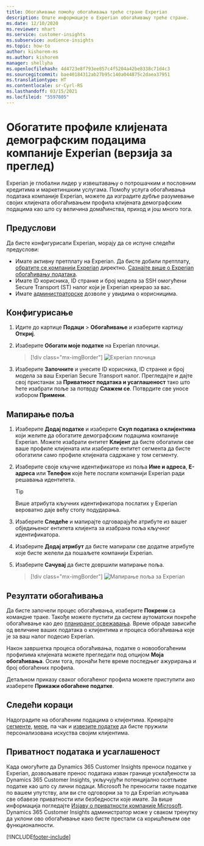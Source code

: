 ```yaml
---
title: Обогаћивање помоћу обогаћивања треће стране Experian
description: Опште информације о Experian обогаћивању треће стране.
ms.date: 12/10/2020
ms.reviewer: mhart
ms.service: customer-insights
ms.subservice: audience-insights
ms.topic: how-to
author: kishorem-ms
ms.author: kishorem
manager: shellyha
ms.openlocfilehash: 4d4723e8f793ee857c4f5204a42be8338c71d4c3
ms.sourcegitcommit: bae40184312ab27b95c140a044875c2daea37951
ms.translationtype: HT
ms.contentlocale: sr-Cyrl-RS
ms.lasthandoff: 03/15/2021
ms.locfileid: "5597805"
---
```

# <a name="enrich-customer-profiles-with-demographics-from-experian-preview"></a>Обогатите профиле клијената демографским подацима компаније Experian (верзија за преглед)

Experian је глобални лидер у извештавању о потрошачким и пословним кредитима и маркетиншким услугама. Помоћу услуга обогаћивања података компаније Experian, можете да изградите дубље разумевање својих клијената обогаћивањем профила клијената демографским подацима као што су величина домаћинства, приход и још много тога.

## <a name="prerequisites"></a>Предуслови

Да бисте конфигурисали Experian, морају да се испуне следећи предуслови:

- Имате активну претплату на Experian. Да бисте добили претплату, [обратите се компанији Experian](https://www.experian.com/marketing-services/contact) директно. [Сазнајте више о Experian обогаћивању података](https://www.experian.com/marketing-services/microsoft?cmpid=ems_web_mci_cdppage).
- Имате ID корисника, ID странке и број модела за SSH омогућени Secure Transport (ST) налог који је Experian креирао за вас.
- Имате [администраторске](permissions.md#administrator) дозволе у увидима о корисницима.

## <a name="configuration"></a>Конфигурисање

1. Идите до картице **Подаци** > **Обогаћивање** и изаберите картицу **Откриј**.

1. Изаберите **Обогати моје податке** на Experian плочици.

   > [!div class="mx-imgBorder"]
   > ![Experian плочица](media/experian-tile.png "Experian плочица")

1. Изаберите **Започните** и унесите ID корисника, ID странке и број модела за ваш Experian Secure Transport налог. Прегледајте и дајте свој пристанак за **Приватност података и усаглашеност** тако што ћете изабрати поље за потврду **Слажем се**. Потврдите све уносе избором **Примени**.

## <a name="map-your-fields"></a>Мапирање поља

1.  Изаберите **Додај податке** и изаберите **Скуп података о клијентима** који желите да обогатите демографским подацима компаније Experian. Можете изабрати ентитет **Клијент** да бисте обогатили све ваше профиле клијената или изаберите ентитет сегмента да бисте обогатили само профиле клијената садржане у том сегменту.

1. Изаберите своје кључне идентификаторе из поља **Име и адреса**, **Е-адреса** или **Телефон** које ћете послати компанији Experian ради решавања идентитета.

   > [!TIP]
   > Више атрибута кључних идентификатора послатих у Experian вероватно даје већу стопу подударања.

1. Изаберите **Следеће** и мапирајте одговарајуће атрибуте из вашег обједињеног ентитета клијента за изабрана поља кључног идентификатора.

1. Изаберите **Додај атрибут** да бисте мапирали све додатне атрибуте које бисте желели да пошаљете компанији Experian.

1.  Изаберите **Сачувај** да бисте довршили мапирање поља.

    > [!div class="mx-imgBorder"]
    > ![Мапирање поља за Experian](media/experian-field-mapping.png "Мапирање поља за Experian")

## <a name="enrichment-results"></a>Резултати обогаћивања

Да бисте започели процес обогаћивања, изаберите **Покрени** са командне траке. Такође можете пустити да систем аутоматски покреће обогаћивање као део [планираног освежавања](system.md#schedule-tab). Време обраде зависиће од величине ваших података о клијентима и процеса обогаћивања које је за ваш налог подесио Experian.

Након завршетка процеса обогаћивања, податке о новообогаћеним профилима клијената можете прегледати под опцијом **Моја обогаћивања**. Осим тога, пронаћи ћете време последњег ажурирања и број обогаћених профила.

Детаљном приказу сваког обогаћеног профила можете приступити ако изаберете **Прикажи обогаћене податке**.

## <a name="next-steps"></a>Следећи кораци

Надоградите на обогаћеним подацима о клијентима. Креирајте [сегменте](segments.md), [мере](measures.md), па чак и [извезите податке](export-destinations.md) да бисте пружили персонализована искуства својим клијентима.

## <a name="data-privacy-and-compliance"></a>Приватност података и усаглашеност

Када омогућите да Dynamics 365 Customer Insights преноси податке у Experian, дозвољавате пренос података изван границе усклађености за Dynamics 365 Customer Insights, укључујући потенцијално осетљиве податке као што су лични подаци. Microsoft ће преносити такве податке по вашем упутству, али ви сте одговорни за то да Experian испуњава све обавезе приватности или безбедности које имате. За више информација погледајте [Изјаву о приватности компаније Microsoft](https://go.microsoft.com/fwlink/?linkid=396732).
Dynamics 365 Customer Insights администратор може у сваком тренутку да уклони ово обогаћивање како бисте престали са коришћењем ове функционалности.


[!INCLUDE[footer-include](../includes/footer-banner.md)]